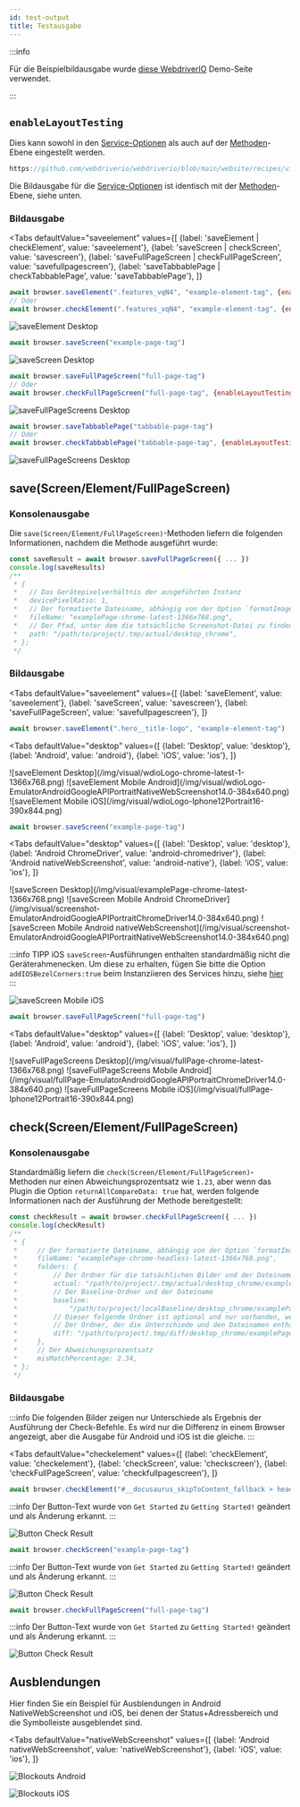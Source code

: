 ```yaml
---
id: test-output
title: Testausgabe
---
```


:::info

Für die Beispielbildausgabe wurde [diese WebdriverIO](https://guinea-pig.webdriver.io/image-compare.html) Demo-Seite verwendet.

:::

## `enableLayoutTesting`

Dies kann sowohl in den [Service-Optionen](./service-options#enablelayouttesting) als auch auf der [Methoden](./method-options)-Ebene eingestellt werden.

```js reference useHTTPS
https://github.com/webdriverio/webdriverio/blob/main/website/recipes/visual-testing/enable-layout-testing.js
```

Die Bildausgabe für die [Service-Optionen](./service-options#enablelayouttesting) ist identisch mit der [Methoden](./method-options)-Ebene, siehe unten.

### Bildausgabe

<Tabs
defaultValue="saveelement"
values={[
{label: 'saveElement | checkElement', value: 'saveelement'},
{label: 'saveScreen | checkScreen', value: 'savescreen'},
{label: 'saveFullPageScreen | checkFullPageScreen', value: 'savefullpagescreen'},
{label: 'saveTabbablePage | checkTabbablePage', value: 'saveTabbablePage'},
]}

>

<TabItem value="saveelement">

```js
await browser.saveElement(".features_vqN4", "example-element-tag", {enableLayoutTesting: true})
// Oder
await browser.checkElement(".features_vqN4", "example-element-tag", {enableLayoutTesting: true})
```

![saveElement Desktop](/img/visual/layout-element-local-chrome-latest-1366x768.png)

</TabItem>

<TabItem value="savescreen">

```js
await browser.saveScreen("example-page-tag")
```

![saveScreen Desktop](/img/visual/layout-viewportScreenshot-chrome-latest-1366x768.png)

</TabItem>

<TabItem value="savefullpagescreen">

```js
await browser.saveFullPageScreen("full-page-tag")
// Oder
await browser.checkFullPageScreen("full-page-tag", {enableLayoutTesting: true})
```

![saveFullPageScreens Desktop](/img/visual/layout-fullPage-chrome-latest-1366x768.png)

</TabItem>

<TabItem value="saveTabbablePage">

```js
await browser.saveTabbablePage("tabbable-page-tag")
// Oder
await browser.checkTabbablePage("tabbable-page-tag", {enableLayoutTesting: true})
```

![saveFullPageScreens Desktop](/img/visual/layout-tabbable-chrome-latest-1366x768.png)

</TabItem>
</Tabs>

## save(Screen/Element/FullPageScreen)

### Konsolenausgabe

Die `save(Screen/Element/FullPageScreen)`-Methoden liefern die folgenden Informationen, nachdem die Methode ausgeführt wurde:

```js
const saveResult = await browser.saveFullPageScreen({ ... })
console.log(saveResults)
/**
 * {
 *   // Das Gerätepixelverhältnis der ausgeführten Instanz
 *   devicePixelRatio: 1,
 *   // Der formatierte Dateiname, abhängig von der Option `formatImageName`
 *   fileName: "examplePage-chrome-latest-1366x768.png",
 *   // Der Pfad, unter dem die tatsächliche Screenshot-Datei zu finden ist
 *   path: "/path/to/project/.tmp/actual/desktop_chrome",
 * };
 */
```

### Bildausgabe

<Tabs
defaultValue="saveelement"
values={[
{label: 'saveElement', value: 'saveelement'},
{label: 'saveScreen', value: 'savescreen'},
{label: 'saveFullPageScreen', value: 'savefullpagescreen'},
]}

>

<TabItem value="saveelement">

```js
await browser.saveElement(".hero__title-logo", "example-element-tag")
```

<Tabs
defaultValue="desktop"
values={[
{label: 'Desktop', value: 'desktop'},
{label: 'Android', value: 'android'},
{label: 'iOS', value: 'ios'},
]}

>

<TabItem value="desktop">
![saveElement Desktop](/img/visual/wdioLogo-chrome-latest-1-1366x768.png)
</TabItem>
<TabItem value="android">
![saveElement Mobile Android](/img/visual/wdioLogo-EmulatorAndroidGoogleAPIPortraitNativeWebScreenshot14.0-384x640.png)
</TabItem>
<TabItem value="ios">
![saveElement Mobile iOS](/img/visual/wdioLogo-Iphone12Portrait16-390x844.png)
</TabItem>
</Tabs>
</TabItem>

<TabItem value="savescreen">

```js
await browser.saveScreen("example-page-tag")
```

<Tabs
defaultValue="desktop"
values={[
{label: 'Desktop', value: 'desktop'},
{label: 'Android ChromeDriver', value: 'android-chromedriver'},
{label: 'Android nativeWebScreenshot', value: 'android-native'},
{label: 'iOS', value: 'ios'},
]}

>

<TabItem value="desktop">
![saveScreen Desktop](/img/visual/examplePage-chrome-latest-1366x768.png)
</TabItem>
<TabItem value="android-chromedriver">
![saveScreen Mobile Android ChromeDriver](/img/visual/screenshot-EmulatorAndroidGoogleAPIPortraitChromeDriver14.0-384x640.png)
</TabItem>
<TabItem value="android-native">
![saveScreen Mobile Android nativeWebScreenshot](/img/visual/screenshot-EmulatorAndroidGoogleAPIPortraitNativeWebScreenshot14.0-384x640.png)
</TabItem>
<TabItem value="ios">

:::info TIPP
iOS `saveScreen`-Ausführungen enthalten standardmäßig nicht die Geräterahmenecken. Um diese zu erhalten, fügen Sie bitte die Option `addIOSBezelCorners:true` beim Instanziieren des Services hinzu, siehe [hier](./service-options#addiosbezelcorners)
:::

![saveScreen Mobile iOS](/img/visual/screenshot-Iphone12Portrait15-390x844.png)
</TabItem>
</Tabs>
</TabItem>

<TabItem value="savefullpagescreen">

```js
await browser.saveFullPageScreen("full-page-tag")
```

<Tabs
defaultValue="desktop"
values={[
{label: 'Desktop', value: 'desktop'},
{label: 'Android', value: 'android'},
{label: 'iOS', value: 'ios'},
]}

>

<TabItem value="desktop">
![saveFullPageScreens Desktop](/img/visual/fullPage-chrome-latest-1366x768.png)
</TabItem>
<TabItem value="android">
![saveFullPageScreens Mobile Android](/img/visual/fullPage-EmulatorAndroidGoogleAPIPortraitChromeDriver14.0-384x640.png)
</TabItem>
<TabItem value="ios">
![saveFullPageScreens Mobile iOS](/img/visual/fullPage-Iphone12Portrait16-390x844.png)
</TabItem>
</Tabs>
</TabItem>
</Tabs>

## check(Screen/Element/FullPageScreen)

### Konsolenausgabe

Standardmäßig liefern die `check(Screen/Element/FullPageScreen)`-Methoden nur einen Abweichungsprozentsatz wie `1.23`, aber wenn das Plugin die Option `returnAllCompareData: true` hat, werden folgende Informationen nach der Ausführung der Methode bereitgestellt:

```js
const checkResult = await browser.checkFullPageScreen({ ... })
console.log(checkResult)
/**
 * {
 *     // Der formatierte Dateiname, abhängig von der Option `formatImageName`
 *     fileName: "examplePage-chrome-headless-latest-1366x768.png",
 *     folders: {
 *         // Der Ordner für die tatsächlichen Bilder und der Dateiname
 *         actual: "/path/to/project/.tmp/actual/desktop_chrome/examplePage-chrome-headless-latest-1366x768.png",
 *         // Der Baseline-Ordner und der Dateiname
 *         baseline:
 *             "/path/to/project/localBaseline/desktop_chrome/examplePage-chrome-headless-latest-1366x768.png",
 *         // Dieser folgende Ordner ist optional und nur vorhanden, wenn es eine Abweichung gibt
 *         // Der Ordner, der die Unterschiede und den Dateinamen enthält
 *         diff: "/path/to/project/.tmp/diff/desktop_chrome/examplePage-chrome-headless-latest-1366x768.png",
 *     },
 *     // Der Abweichungsprozentsatz
 *     misMatchPercentage: 2.34,
 * };
 */
```

### Bildausgabe

:::info
Die folgenden Bilder zeigen nur Unterschiede als Ergebnis der Ausführung der Check-Befehle. Es wird nur die Differenz in einem Browser angezeigt, aber die Ausgabe für Android und iOS ist die gleiche.
:::

<Tabs
defaultValue="checkelement"
values={[
{label: 'checkElement', value: 'checkelement'},
{label: 'checkScreen', value: 'checkscreen'},
{label: 'checkFullPageScreen', value: 'checkfullpagescreen'},
]}

>

<TabItem value="checkelement">

```js
await browser.checkElement("#__docusaurus_skipToContent_fallback > header > div > div.buttons_pzbO > a:nth-child(1)", "example-element-tag")
```

:::info
Der Button-Text wurde von `Get Started` zu `Getting Started!` geändert und als Änderung erkannt.
:::

![Button Check Result](/img/visual/button-check.png)

</TabItem>

<TabItem value="checkscreen">

```js
await browser.checkScreen("example-page-tag")
```

:::info
Der Button-Text wurde von `Get Started` zu `Getting Started!` geändert und als Änderung erkannt.
:::

![Button Check Result](/img/visual/screen-check.png)

</TabItem>

<TabItem value="checkfullpagescreen">

```js
await browser.checkFullPageScreen("full-page-tag")
```

:::info
Der Button-Text wurde von `Get Started` zu `Getting Started!` geändert und als Änderung erkannt.
:::

![Button Check Result](/img/visual/fullpage-check.png)

</TabItem>

</Tabs>

## Ausblendungen

Hier finden Sie ein Beispiel für Ausblendungen in Android NativeWebScreenshot und iOS, bei denen der Status+Adressbereich und die Symbolleiste ausgeblendet sind.

<Tabs
defaultValue="nativeWebScreenshot"
values={[
{label: 'Android nativeWebScreenshot', value: 'nativeWebScreenshot'},
{label: 'iOS', value: 'ios'},
]}

>

<TabItem value="nativeWebScreenshot">

![Blockouts Android](/img/visual/android.blockouts.png)

</TabItem>

<TabItem value="ios">

![Blockouts iOS](/img/visual/ios.blockouts.png)

</TabItem>

</Tabs>
